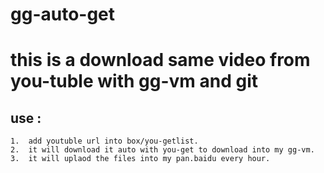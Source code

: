# gg-auto-get
# this is a download same video from you-tuble with gg-vm and git
## use :
	1.	add youtuble url into box/you-getlist.
	2.	it will download it auto with you-get to download into my gg-vm.
	3.  it will uplaod the files into my pan.baidu every hour.